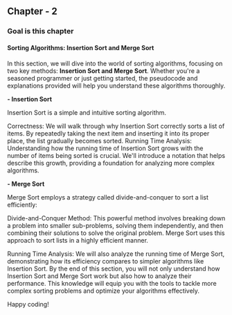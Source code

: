 ## Chapter - 2

### Goal is this chapter

#### Sorting Algorithms: Insertion Sort and Merge Sort

In this section, we will dive into the world of sorting algorithms, focusing on two key methods: **Insertion Sort and Merge Sort**. Whether you're a seasoned programmer or just getting started, the pseudocode and explanations provided will help you understand these algorithms thoroughly.

**- Insertion Sort**

Insertion Sort is a simple and intuitive sorting algorithm. 

Correctness: We will walk through why Insertion Sort correctly sorts a list of items. By repeatedly taking the next item and inserting it into its proper place, the list gradually becomes sorted.
Running Time Analysis: Understanding how the running time of Insertion Sort grows with the number of items being sorted is crucial. We'll introduce a notation that helps describe this growth, providing a foundation for analyzing more complex algorithms.


**- Merge Sort**

Merge Sort employs a strategy called divide-and-conquer to sort a list efficiently:

Divide-and-Conquer Method: This powerful method involves breaking down a problem into smaller sub-problems, solving them independently, and then combining their solutions to solve the original problem. Merge Sort uses this approach to sort lists in a highly efficient manner.

Running Time Analysis: We will also analyze the running time of Merge Sort, demonstrating how its efficiency compares to simpler algorithms like Insertion Sort.
By the end of this section, you will not only understand how Insertion Sort and Merge Sort work but also how to analyze their performance. This knowledge will equip you with the tools to tackle more complex sorting problems and optimize your algorithms effectively.

Happy coding!